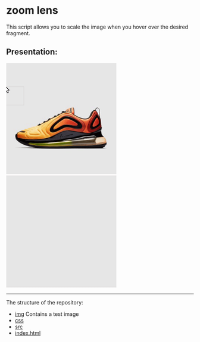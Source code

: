 # zoom lens

This script allows you to scale the image when you hover over the desired fragment.


## Presentation:
![](rep.gif)

---

The structure of the repository:

- [img](./img)    Contains a test image 
- [css](./css)
- [src](./src)
- [index.html](./src)
